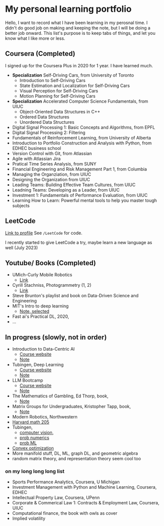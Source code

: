 # My personal learning portfolio
 Hello, I want to record what I have been learning in my perosnal time. I didn't do good job on making and keeping the note, but I will be doing a better job onward. This list's purpose is to keep tabs of things, and let you know what I like more or less. 
 
## Coursera (Completed)
I signed up for the Coursera Plus in 2020 for 1 year. I have learned much.

- **Specialization** Self-Driving Cars, from University of Toronto
    - Introduction to Self-Driving Cars
    - State Estimation and Localization for Self-Driving Cars
    - Visual Perception for Self-Driving Cars
    - Motion Planning for Self-Driving Cars
- **Specialization** Accelerated Computer Science Fundamentals, from UIUC
    - Object-Oriented Data Structures in C++
    - Ordered Data Structures
    - Unordered Data Structures
- Digital Signal Processing 1: Basic Concepts and Algorithms, from EPFL
- Digital Signal Processing 2: Filtering 
- Fundamentals of Reinforcement Learning, from University of Alberta
- Introduction to Portfolio Construction and Analysis with Python, from EDHEC business school 
- Version Control with Git, from Atlassian
- Agile with Atlassian Jira
- Pratical Time Series Analysis, from SUNY
- Financial Engineering and Risk Management Part 1, from Columbia
- Managing the Organziation, from UIUC
- Designing the Organization from UIUC
- Leading Teams: Building Effective Team Cultures, from UIUC
- Leadning Teams: Developing as a Leader, from UIUC
- Investment 1: Fundamentals of Performance Evaluation, from UIUC
- Learning How to Learn: Powerful mental tools to help you master tough subjects

## LeetCode
[Link to profile](https://leetcode.com/Longhuiberkeley/)
See `/LeetCode` for code.

I recently started to give LeetCode a try, maybe learn a new language as well (July 2023)

## Youtube/ Books (Completed)
- UMich-Curly Mobile Robotics
    - [Link](https://www.youtube.com/playlist?list=PLdMorpQLjeXmbFaVku4JdjmQByHHqTd1F)
- Cyrill Stachniss, Photogrammetry (1, 2)
    - [Link](https://www.ipb.uni-bonn.de/photo12-2021/)
- Steve Brunton's playlist and book on Data-Driven Science and Engineering
- MIT's Intro to deep learning
    - [Note, selected](https://colab.research.google.com/drive/1pYNuCT-k7wKGy5MQWRS9INyYJbDLTPmA?usp=sharing) 
- Fast ai's Practical DL, 2020,
- ...

## In progress (slowly, not in order) 
- Introduction to Data-Centric AI
    - [Course website](https://dcai.csail.mit.edu/)
    - [Note](https://drive.google.com/file/d/11OwCje7GIr-6DKxy4h09ymJ2egS75FH2/view?usp=sharing)
    <!-- - [GitHub exercise]() -->
- Tubingen, Deep Learning
    - [Course website](https://uni-tuebingen.de/fakultaeten/mathematisch-naturwissenschaftliche-fakultaet/fachbereiche/informatik/lehrstuehle/autonomous-vision/lectures/deep-learning/)
    - [Note](https://drive.google.com/file/d/1L3L6-sk9TOl2EVIsdgSOKUaEyUdKccI5/view?usp=sharing)
- LLM Bootcamp
    - [Course website](https://fullstackdeeplearning.com/llm-bootcamp/spring-2023/)
    - [Note](https://colab.research.google.com/drive/1_r79ubwzTahJ7W7helYRX0w-Gsm4K7sd?usp=sharing)
- The Mathematics of Gambling, Ed Thorp, book, 
    - [Note](https://colab.research.google.com/drive/1O5tWgJcpbY0gDOfj1-HebQel7nOgjQvv?usp=sharing)
- Matrix Groups for Undergraduates, Kristopher Tapp, book,
    - [Note][stml029]
- Modern Robotics, Northwestern
- [Harvard math 205](https://www.youtube.com/playlist?list=PL43IQ71lgJytIqhiJ6v5lNswFKeQ9952K)
- Tubingen, 
    - [computer vision](https://uni-tuebingen.de/fakultaeten/mathematisch-naturwissenschaftliche-fakultaet/fachbereiche/informatik/lehrstuehle/autonomous-vision/lectures/computer-vision/), 
    - [prob numerics](https://www.youtube.com/playlist?list=PL05umP7R6ij2lwDdj7IkuHoP9vHlEcH0s)
    - [prob ML](https://www.youtube.com/playlist?list=PL05umP7R6ij2YE8rRJSb-olDNbntAQ_Bx)
- [Convex optimization](https://www.youtube.com/playlist?list=PL8WsPW41L6l7rviIGvIkY0-jn-tM3YSNi)
- More manifold stuff, DL, ML, graph DL, and geometric algebra
- random matrix theory, and representation theory seem cool too

[stml029]: MatrixGroupsforUndergraduates_KristopherTapp/stml029.pdf

### on my long long long list
- Sports Performance Analytics, Coursera, U Michigan
- Investment Management with Python and Machine Learning, Coursera, EDHEC
- Intellectual Property Law, Coursera, UPenn
- Corporate & Commerical Law 1: Contracts & Employment Law, Coursera, UIUC
- Computational finance, the book with owls as cover
- Implied volatility
